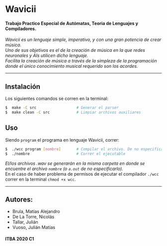 # Wavicii #

#### Trabajo Practico Especial de Autómatas, Teoria de Lenguajes y Compiladores.


*Wavicii es un lenguaje simple, imperativo, y con una gran potencia de crear música.    
Uno de sus objetivos es el de la creación de música en la que redes neuronales y AIs utilicen dicho lenguaje.   
Facilita la creación de música a través de la simpleza de la programación donde el único conocimiento musical requerido son los acordes.*

--- 

## Instalación
Los siguientes comandos se corren en la terminal:
``` bash
$  make -C src					# Generar el parser
$  make clean -C src			# Limpiar archivos auxiliares
```

## Uso
Siendo `program` el programa en lenguaje Wavicii, correr:
```bash
$  ./wcc program [nombre]		# Compilar el archivo. De no especificar el nombre del ejecutable de salida será por default a.out
$  ./nombre						# Correr el ejecutable
```
*El/los archivos .wav se generarán en la misma carpeta en donde se encuentre el archivo `nombre` (o `a.out` de no especificarlo).*  
En el caso de haber problema de permisos de ejecutar el compilador `./wcc` correr en la terminal `chmod +x wcc`.


---

## Autores: 
+ Brula, Matias Alejandro
+ De La Torre, Nicolás
+ Tallar, Julián
+ Vuoso, Julián Matías


####  ITBA 2020 C1 